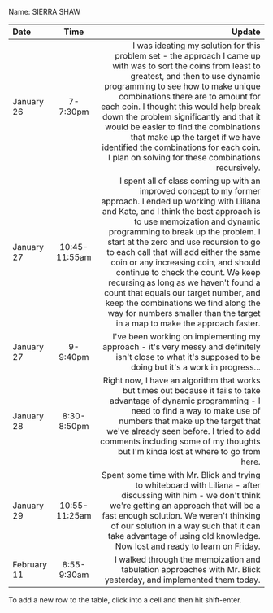Name: SIERRA SHAW

| Date        |     Time      |                                                                                                                                                                                                                                                                                                                                                                                                                                                                                                                                                                                                   Update |
|:------------|:-------------:|---------------------------------------------------------------------------------------------------------------------------------------------------------------------------------------------------------------------------------------------------------------------------------------------------------------------------------------------------------------------------------------------------------------------------------------------------------------------------------------------------------------------------------------------------------------------------------------------------------:|
| January 26  |   7-7:30pm    |                                                                                                        I was ideating my solution for this problem set - the approach I came up with was to sort the coins from least to greatest, and then to use dynamic programming to see how to make unique combinations there are to amount for each coin. I thought this would help break down the problem significantly and that it would be easier to find the combinations that make up the target if we have identified the combinations for each coin. I plan on solving for these combinations recursively. |
| January 27  | 10:45-11:55am | I spent all of class coming up with an improved concept to my former approach. I ended up working with Liliana and Kate, and I think the best approach is to use memoization and dynamic programming to break up the problem. I start at the zero and use recursion to go to each call that will add either the same coin or any increasing coin, and should continue to check the count. We keep recursing as long as we haven't found a count that equals our target number, and keep the combinations we find along the way for numbers smaller than the target in a map to make the approach faster. |
| January 27  |   9-9:40pm    |                                                                                                                                                                                                                                                                                                                                                                                                                                              I've been working on implementing my approach - it's very messy and definitely isn't close to what it's supposed to be doing but it's a work in progress... |
| January 28  |  8:30-8:50pm  |                                                                                                                                                                                                                                                                               Right now, I have an algorithm that works but times out because it fails to take advantage of dynamic programming - I need to find a way to make use of numbers that make up the target that we've already seen before. I tried to add comments including some of my thoughts but I'm kinda lost at where to go from here. |
| January 29  | 10:55-11:25am |                                                                                                                                                                                                                                                                             Spent some time with Mr. Blick and trying to whiteboard with Liliana - after discussing with him - we don't think we're getting an approach that will be a fast enough solution. We weren't thinking of our solution in a way such that it can take advantage of using old knowledge. Now lost and ready to learn on Friday. |
| February 11 |  8:55-9:30am  |                                                                                                                                                                                                                                                                                                                                                                                                                                                                                         I walked through the memoization and tabulation approaches with Mr. Blick yesterday, and implemented them today. |


To add a new row to the table, click into a cell and then hit shift-enter.
